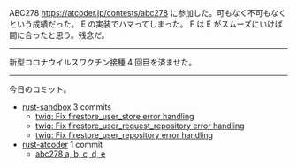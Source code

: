 ABC278 <https://atcoder.jp/contests/abc278> に参加した。可もなく不可もなくという成績だった。 E の実装でハマってしまった。 F は E がスムーズにいけば間に合ったと思う。残念だ。

---

新型コロナウイルスワクチン接種 4 回目を済ませた。

---

今日のコミット。

- [rust-sandbox](https://github.com/bouzuya/rust-sandbox) 3 commits
  - [twiq: Fix firestore_user_store error handling](https://github.com/bouzuya/rust-sandbox/commit/edf3a6930c44b9ac9deccf64a94acf6b4c560c2a)
  - [twiq: Fix firestore_user_request_repository error handling](https://github.com/bouzuya/rust-sandbox/commit/6118afa949d63cf778ebd914907d7b3de24918d6)
  - [twiq: Fix firestore_user_repository error handling](https://github.com/bouzuya/rust-sandbox/commit/f7d7d21e12783d3ad0c92090737352653cf50183)
- [rust-atcoder](https://github.com/bouzuya/rust-atcoder) 1 commit
  - [abc278 a, b, c, d, e](https://github.com/bouzuya/rust-atcoder/commit/e0eea646cdfccbfd97f91391a5faa1b4f4cf489b)
